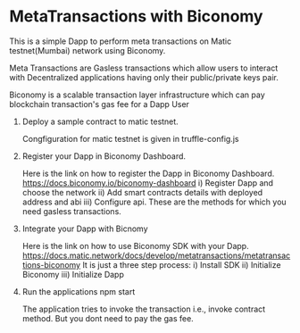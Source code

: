 # MetaTransactions with Biconomy

This is a simple Dapp to perform meta transactions on Matic testnet(Mumbai) network using Biconomy.

Meta Transactions are Gasless transactions which allow users to interact with Decentralized applications having only their public/private keys pair.

Biconomy is a scalable transaction layer infrastructure which can pay blockchain transaction's gas fee for a Dapp User

1. Deploy a sample contract to matic testnet. 

   Congfiguration for matic testnet is given in truffle-config.js
   
2. Register your Dapp in Biconomy Dashboard.

   Here is the link on how to register the Dapp in Biconomy Dashboard.
   https://docs.biconomy.io/biconomy-dashboard
   i) Register Dapp and choose the network
   ii) Add smart contracts details with deployed address and abi
   iii) Configure api. These are the methods for which you need gasless transactions.
   
3. Integrate your Dapp with Bicnomy

    Here is the link on how to use Biconomy SDK with your Dapp.
    https://docs.matic.network/docs/develop/metatransactions/metatransactions-biconomy
    It is just a three step process:
    i) Install SDK
    ii) Initialize Biconomy
    iii) Initialize Dapp
    
4. Run the applications
   npm start
   
   The application tries to invoke the transaction i.e., invoke contract method. But you dont need to pay the gas fee.
   
   
   


   
